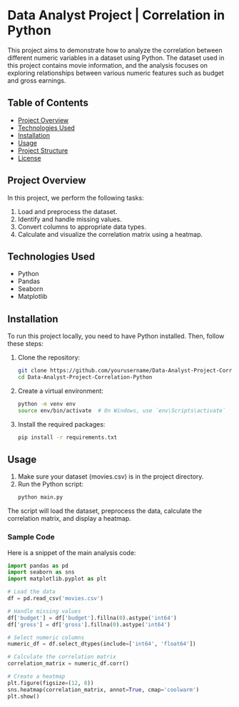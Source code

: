 # Data Analyst Project | Correlation in Python

This project aims to demonstrate how to analyze the correlation between different numeric variables in a dataset using Python. The dataset used in this project contains movie information, and the analysis focuses on exploring relationships between various numeric features such as budget and gross earnings.

## Table of Contents
- [Project Overview](#project-overview)
- [Technologies Used](#technologies-used)
- [Installation](#installation)
- [Usage](#usage)
- [Project Structure](#project-structure)
- [License](#license)

## Project Overview

In this project, we perform the following tasks:
1. Load and preprocess the dataset.
2. Identify and handle missing values.
3. Convert columns to appropriate data types.
4. Calculate and visualize the correlation matrix using a heatmap.

## Technologies Used

- Python
- Pandas
- Seaborn
- Matplotlib

## Installation

To run this project locally, you need to have Python installed. Then, follow these steps:

1. Clone the repository:
    ```bash
    git clone https://github.com/yourusername/Data-Analyst-Project-Correlation-Python.git
    cd Data-Analyst-Project-Correlation-Python
    ```

2. Create a virtual environment:
    ```bash
    python -m venv env
    source env/bin/activate  # On Windows, use `env\Scripts\activate`
    ```

3. Install the required packages:
    ```bash
    pip install -r requirements.txt
    ```

## Usage

1. Make sure your dataset (movies.csv) is in the project directory.
2. Run the Python script:
    ```bash
    python main.py
    ```

The script will load the dataset, preprocess the data, calculate the correlation matrix, and display a heatmap.

### Sample Code

Here is a snippet of the main analysis code:

```python
import pandas as pd
import seaborn as sns
import matplotlib.pyplot as plt

# Load the data
df = pd.read_csv('movies.csv')

# Handle missing values
df['budget'] = df['budget'].fillna(0).astype('int64')
df['gross'] = df['gross'].fillna(0).astype('int64')

# Select numeric columns
numeric_df = df.select_dtypes(include=['int64', 'float64'])

# Calculate the correlation matrix
correlation_matrix = numeric_df.corr()

# Create a heatmap
plt.figure(figsize=(12, 8))
sns.heatmap(correlation_matrix, annot=True, cmap='coolwarm')
plt.show()
